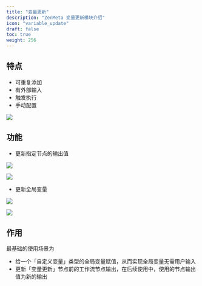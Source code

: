 ```yaml
---
title: "变量更新"
description: "ZenMeta 变量更新模块介绍"
icon: "variable_update"
draft: false
toc: true
weight: 256
---
```


## 特点 

- 可重复添加
- 有外部输入
- 触发执行
- 手动配置

![](/imgs/variable_update1.png)

## 功能 

- 更新指定节点的输出值

![](/imgs/variable_update2.png)

![](/imgs/variable_update3.png)

- 更新全局变量

![](/imgs/variable_update4.png)

![](/imgs/variable_update5.png)

## 作用

最基础的使用场景为

- 给一个「自定义变量」类型的全局变量赋值，从而实现全局变量无需用户输入
- 更新「变量更新」节点前的工作流节点输出，在后续使用中，使用的节点输出值为新的输出